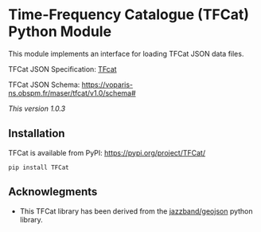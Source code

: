 #  Time-Frequency Catalogue (TFCat) Python Module

This module implements an interface for loading TFCat JSON 
data files. 

TFCat JSON Specification: [TFcat](https://gitlab.obspm.fr/maser/catalogues/catalogue-format)

TFCat JSON Schema: https://voparis-ns.obspm.fr/maser/tfcat/v1.0/schema#

*This version 1.0.3*

## Installation

TFCat is available from PyPI: https://pypi.org/project/TFCat/

```
pip install TFCat
```


## Acknowlegments
- This TFCat library has been derived from the 
  [jazzband/geojson](https://github.com/jazzband/geojson) python library.
